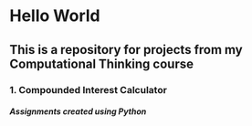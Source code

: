# Hello World
## This is a repository for projects from my Computational Thinking course
### 1. Compounded Interest Calculator
##### Assignments created using Python
